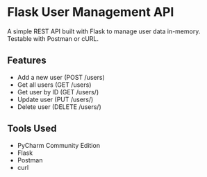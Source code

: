 # Flask User Management API

A simple REST API built with Flask to manage user data in-memory.  
Testable with Postman or cURL.

## Features
- Add a new user (POST /users)
- Get all users (GET /users)
- Get user by ID (GET /users/<id>)
- Update user (PUT /users/<id>)
- Delete user (DELETE /users/<id>)

## Tools Used
- PyCharm Community Edition
- Flask
- Postman
- curl
